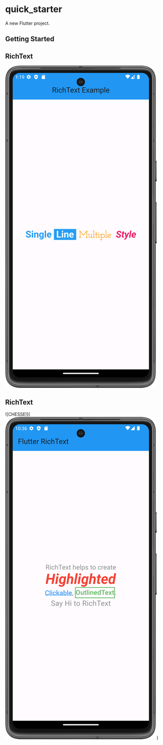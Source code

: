 # quick_starter

A new Flutter project.

## Getting Started

## RichText

![CHESSE!](Snaps/Screenshot_20240117_131924.png)

## RichText

![CHESSE!](![Alt text](Snaps/Screenshot_20240117_103631.png))
